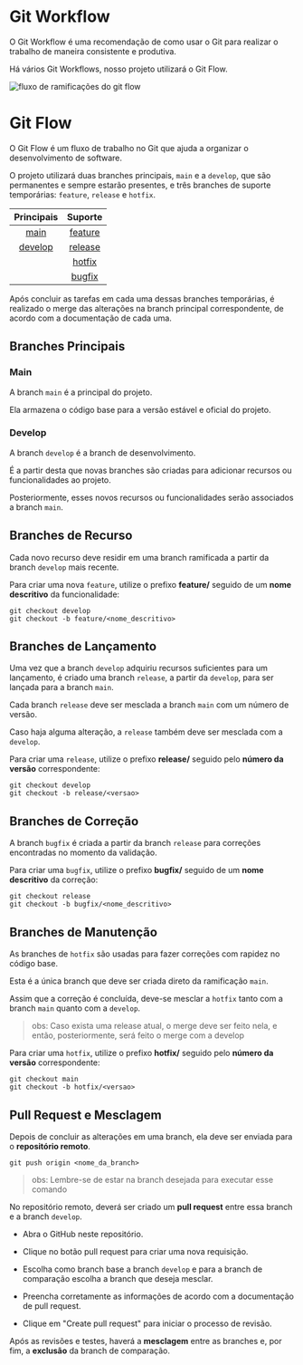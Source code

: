 # Git Workflow

O Git Workflow é uma recomendação de como usar o Git para realizar o trabalho de maneira consistente e produtiva.

Há vários Git Workflows, nosso projeto utilizará o Git Flow.

![fluxo de ramificações do git flow](https://www.lumis.com.br/data/files/FC/F4/E3/0A/098EA7108FA5E7A7C808A8A8/Gitflow_-_blog_-_interna.png)

# Git Flow

O Git Flow é um fluxo de trabalho no Git que ajuda a organizar o desenvolvimento de software.

O projeto utilizará duas branches principais, `main` e a `develop`, que são permanentes e sempre estarão presentes, e três branches de suporte temporárias: `feature`, `release` e `hotfix`.

|           Principais         |             Suporte            |
|:----------------------------:|:------------------------------:|
|[main](#branches-principais)   |[feature](#branches-de-recurso)   |
|[develop](#branches-principais)|[release](#branches-de-lançamento)|
|                              |[hotfix](#branches-de-manutenção)  |
|                              |[bugfix](#branches-de-correção)    |

Após concluir as tarefas em cada uma dessas branches temporárias, é realizado o merge das alterações na branch principal correspondente, de acordo com a documentação de cada uma.

## Branches Principais
### Main

A branch `main` é a principal do projeto. 

Ela armazena o código base para a versão estável e oficial do projeto.

### Develop

A branch `develop` é a branch de desenvolvimento. 

É a partir desta que novas branches são criadas para adicionar recursos ou funcionalidades ao projeto.

Posteriormente, esses novos recursos ou funcionalidades serão associados a branch `main`.

## Branches de Recurso
Cada novo recurso deve residir em uma branch ramificada a partir da branch `develop` mais recente.

Para criar uma nova `feature`, utilize o prefixo **feature/** seguido de um **nome descritivo** da funcionalidade:

```git
git checkout develop
git checkout -b feature/<nome_descritivo>
```

## Branches de Lançamento
Uma vez que a branch `develop` adquiriu recursos suficientes para um lançamento, é criado uma branch `release`, a partir da `develop`, para ser lançada para a branch `main`.

Cada branch `release` deve ser mesclada a branch `main` com um número de versão.

Caso haja alguma alteração, a `release` também deve ser mesclada com a `develop`.

Para criar uma `release`, utilize o prefixo **release/** seguido pelo **número da versão** correspondente:

```git
git checkout develop
git checkout -b release/<versao>
```

## Branches de Correção
A branch `bugfix` é criada a partir da branch `release` para correções encontradas no momento da validação.

Para criar uma `bugfix`, utilize o prefixo **bugfix/** seguido de um **nome descritivo** da correção:

```git
git checkout release
git checkout -b bugfix/<nome_descritivo>
```

## Branches de Manutenção
As branches de `hotfix` são usadas para fazer correções com rapidez no código base.

Esta é a única branch que deve ser criada direto da ramificação `main`.

Assim que a correção é concluída, deve-se mesclar a `hotfix` tanto com a branch `main` quanto com a `develop`.

> obs: Caso exista uma release atual, o merge deve ser feito nela, e então, posteriormente, será feito o merge com a develop

Para criar uma `hotfix`, utilize o prefixo **hotfix/** seguido pelo **número da versão** correspondente:

```git
git checkout main
git checkout -b hotfix/<versao>
```

## Pull Request e Mesclagem

Depois de concluir as alterações em uma branch, ela deve ser enviada para o **repositório remoto**.

```git
git push origin <nome_da_branch>
```

> obs: Lembre-se de estar na branch desejada para executar esse comando

No repositório remoto, deverá ser criado um **pull request** entre essa branch e a branch `develop`.

* Abra o GitHub neste repositório.

* Clique no botão pull request para criar uma nova requisição.

* Escolha como branch base a branch `develop` e para a branch de comparação escolha a branch que deseja mesclar.

* Preencha corretamente as informações de acordo com a documentação de pull request.

* Clique em "Create pull request" para iniciar o processo de revisão.

Após as revisões e testes, haverá a **mesclagem** entre as branches e, por fim, a **exclusão** da branch de comparação.